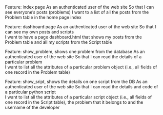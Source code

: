 Feature: index page
As an authenticated user of the web site
So that  I can see everyone’s posts (problems)
I want to a list of all the posts from the Problem table in the home page index


Feature: dashboard page
As an authenticated user of the web site
So that  I can see my own posts and scripts  
I want to have a page dashboard.html that shows my posts from the Problem table and all my scripts from the Script table

Feature: show_problem, shows one problem from the database
As an authenticated user of the web site
So that  I can read the details of a particular problem  
I want to list all the attributes of a particular problem object (i.e., all fields of one record in the Problem table)

Feature: show_sript, shows the details on one script from the DB
As an authenticated user of the web site
So that  I can read the details and code of a particular python script  
I want to list all the attributes of a particular script object (i.e., all fields of one record in the Script table), the problem that it belongs to and the username of the developer
